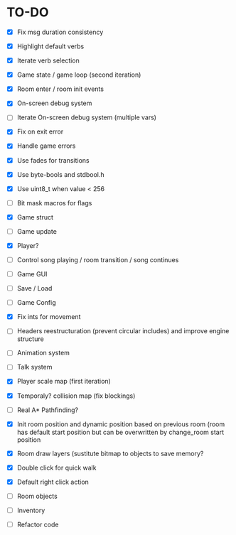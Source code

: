 # TO-DO

- [X] Fix msg duration consistency
- [X] Highlight default verbs
- [X] Iterate verb selection
- [X] Game state / game loop (second iteration)
- [X] Room enter / room init events
- [X] On-screen debug system
- [ ] Iterate On-screen debug system (multiple vars)
- [X] Fix on exit error
- [X] Handle game errors
- [X] Use fades for transitions
- [X] Use byte-bools and stdbool.h
- [X] Use uint8_t when value < 256
- [ ] Bit mask macros for flags
- [X] Game struct
- [ ] Game update
- [X] Player?
- [ ] Control song playing / room transition / song continues
- [ ] Game GUI
- [ ] Save / Load
- [ ] Game Config
- [X] Fix ints for movement
- [ ] Headers reestructuration (prevent circular includes) and improve engine structure
- [ ] Animation system
- [ ] Talk system
- [X] Player scale map (first iteration)
- [X] Temporaly? collision map (fix blockings)
- [ ] Real A* Pathfinding?
- [X] Init room position and dynamic position based on previous room (room has default start
position but can be overwritten by change_room start position
- [X] Room draw layers (sustitute bitmap to objects to save memory?
- [X] Double click for quick walk
- [X] Default right click action
- [ ] Room objects
- [ ] Inventory
- [ ] Refactor code

